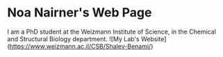 # Noa Nairner's Web Page
I am a PhD student at the Weizmann Institute of Science, 
in the Chemical and Structural Biology department.
![My Lab's Website] (https://www.weizmann.ac.il/CSB/Shalev-Benami/)
